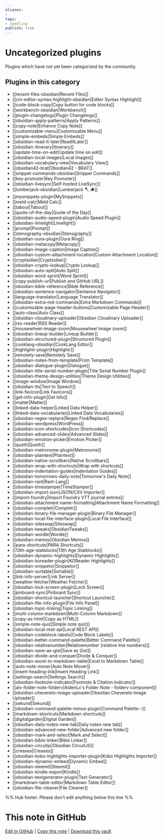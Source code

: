 ```yaml
---
aliases:
- 
tags: 
- seedling 
publish: true
---
```



# Uncategorized plugins

Plugins which have not yet been categorized by the community.

## Plugins in this category

- [[recent-files-obsidian|Recent Files]]
- [[cm-editor-syntax-highlight-obsidian|Editor Syntax Highlight]]
- [[code-block-copy|Copy button for code blocks]]
- [[workbench-obsidian|Workbench]]
- [[plugin-changelogs|Plugin Changelogs]]
- [[obsidian-apply-patterns|Apply Patterns]]
- [[copy-note|Enhance Copy Note]]
- [[customizable-menu|Customizable Menu]]
- [[simple-embeds|Simple Embeds]]
- [[obsidian-read-it-later|ReadItLater]]
- [[obsidian-itinerary|Itinerary]]
- [[update-time-on-edit|Update time on edit]]
- [[obsidian-local-images|Local images]]
- [[obsidian-vocabulary-view|Vocabulary View]]
- [[obsidian42-brat|Obsidian42 - BRAT]]
- [[snippet-commands-obsidian|Snippet Commands]]
- [[key-promoter|Key Promoter]]
- [[obsidian-livesync|Self-hosted LiveSync]]
- [[lumberjack-obsidian|Lumberjack 🪓 🪵]]
- [[mysnippets-plugin|MySnippets]]
- [[meld-calc|Meld Calc]]
- [[tabout|Tabout]]
- [[quote-of-the-day|Quote of the Day]]
- [[obsidian-audio-speed-plugin|Audio Speed Plugin]]
- [[obsidian-limelight|Limelight]]
- [[prompt|Prompt]]
- [[stenography-obsidian|Stenography]]
- [[obsidian-oura-plugin|Oura Ring]]
- [[obsidian-metacopy|Metacopy]]
- [[obsidian-image-caption|Image Caption]]
- [[obsidian-custom-attachment-location|Custom Attachment Location]]
- [[cryptsidian|Cryptsidian]]
- [[obsidian-crypto-lookup|Crypto Lookup]]
- [[obsidian-auto-split|Auto Split]]
- [[obsidian-word-sprint|Word Sprint]]
- [[copy-publish-url|Publish and GitHub URL]]
- [[obsidian-bible-reference|Bible Reference]]
- [[obsidian-sentence-navigator|Sentence Navigator]]
- [[language-translator|Language Translator]]
- [[obsidian-extra-md-commands|Extra Markdown Commands]]
- [[customizable-page-header-buttons|Customizable Page Header]]
- [[auto-class|Auto Class]]
- [[obsidian-cloudinary-uploader|Obsidian Cloudinary Uploader]]
- [[rss-reader|RSS Reader]]
- [[mousewheel-image-zoom|Mousewheel Image zoom]]
- [[obsidian-lineup-builder|Lineup Builder]]
- [[obsidian-structured-plugin|Structured Plugin]]
- [[cooklang-obsidian|CookLang Editor]]
- [[highlightr-plugin|Highlightr]]
- [[remotely-save|Remotely Save]]
- [[obsidian-notes-from-template|From Template]]
- [[obsidian-dialogue-plugin|Dialogue]]
- [[obsidian-title-serial-number-plugin|Title Serial Number Plugin]]
- [[obsidian-theme-design-utilities|Theme Design Utilities]]
- [[image-window|Image Window]]
- [[obsidian-tts|Text to Speech]]
- [[link-favicon|Link Favicons]]
- [[get-info-plugin|Get Info]]
- [[matter|Matter]]
- [[linked-data-helper|Linked Data Helper]]
- [[linked-data-vocabularies|Linked Data Vocabularies]]
- [[obsidian-regex-replace|Regex Find/Replace]]
- [[obsidian-wordpress|WordPress]]
- [[obsidian-icon-shortcodes|Icon Shortcodes]]
- [[obsidian-advanced-slides|Advanced Slides]]
- [[obsidian-emotion-picker|Emotion Picker]]
- [[quoth|Quoth]]
- [[obsidian-metronome-plugin|Metronome]]
- [[obsidian-plaintext|Plaintext]]
- [[obsidian-native-scrollbars|Native Scrollbars]]
- [[obsidian-wrap-with-shortcuts|Wrap with shortcuts]]
- [[obsidian-indentation-guides|Indentation Guides]]
- [[obsidian-tomorrows-daily-note|Tomorrow's Daily Note]]
- [[obsidian-rant|Rant-Lang]]
- [[obsidian-timestamper|TimeStamper]]
- [[obsidian-import-json|JSON/CSV Importer]]
- [[import-foundry|Import Foundry VTT journal entries]]
- [[obsidian-attachment-name-formatting|Attachment Name Formatting]]
- [[obsidian-completr|Completr]]
- [[obsidian-binary-file-manager-plugin|Binary File Manager]]
- [[obsidian-local-file-interface-plugin|Local File Interface]]
- [[obsidian-siteswap|Siteswap]]
- [[obsidian-tweaks|ObsidianTweaks]]
- [[obsidian-wordle|Wordle]]
- [[obsidian-memos|Obsidian Memos]]
- [[para-shortcuts|PARA Shortcuts]]
- [[13th-age-statblocks|13th Age Statblocks]]
- [[obsidian-dynamic-highlights|Dynamic Highlights]]
- [[obsidian-koreader-plugin|KOReader Highlights]]
- [[obsidian-snippetor|Snippetor]]
- [[obsidian-sortable|Sortable]]
- [[link-info-server|Link Server]]
- [[weather-fetcher|Weather Fetcher]]
- [[obsidian-lock-screen-plugin|Lock Screen]]
- [[pinboard-sync|Pinboard Sync]]
- [[obsidian-shortcut-launcher|Shortcut Launcher]]
- [[obsidian-file-info-plugin|File Info Panel]]
- [[obsidian-topic-linking|Topic Linking]]
- [[multi-column-markdown|Multi-Column Markdown]]
- [[copy-as-html|Copy as HTML]]
- [[simple-note-quiz|Simple note quiz]]
- [[obsidian-local-rest-api|Local REST API]]
- [[obsidian-codeblock-labels|Code Block Labels]]
- [[obsidian-better-command-palette|Better Command Palette]]
- [[obsidian-relativenumber|Relativenumber (relative line numbers)]]
- [[obsidian-save-as-gist|Save as Gist]]
- [[obsidian-divide-and-conquer|Divide & Conquer]]
- [[obsidian-excel-to-markdown-table|Excel to Markdown Table]]
- [[auto-note-mover|Auto Note Mover]]
- [[insert-heading-link|Insert Heading Link]]
- [[settings-search|Settings Search]]
- [[obsidian-footnote-indicator|Footnote & Citation Indicator]]
- [[alx-folder-note-folderv|AidenLx's Folder Note - folderv component]]
- [[obsidian-chevereto-image-uploader|Obsidian Chevereto Image Uploader]]
- [[sekund|Sekund]]
- [[obsidian-command-palette-minus-plugin|Command Palette--]]
- [[markdown-shortcuts|Markdown shortcuts]]
- [[digitalgarden|Digital Garden]]
- [[obsidian-daily-notes-new-tab|Daily notes new tab]]
- [[obsidian-advanced-new-folder|Advanced new folder]]
- [[obsidian-mark-and-select|Mark and Select]]
- [[obsidian-bible-linker|Bible Linker]]
- [[obsidian-circuitjs|Obsidian CircuitJS]]
- [[creases|Creases]]
- [[obsidian-kobo-highlights-importer-plugin|Kobo Highlights Importer]]
- [[obsidian-dynamic-embed|Dynamic Embed]]
- [[obsidian-steemit|Steemit]]
- [[obsidian-kindle-export|Kindle]]
- [[obsidian-textgenerator-plugin|Text Generator]]
- [[markdown-table-editor|Markdown Table Editor]]
- [[obsidian-file-cleaner|File Cleaner]]


%% Hub footer: Please don't edit anything below this line %%

# This note in GitHub

<span class="git-footer">[Edit In GitHub](https://github.dev/obsidian-community/obsidian-hub/blob/main/02%20-%20Community%20Expansions/02.01%20Plugins%20by%20Category/Uncategorized%20plugins.md "git-hub-edit-note") | [Copy this note](https://raw.githubusercontent.com/obsidian-community/obsidian-hub/main/02%20-%20Community%20Expansions/02.01%20Plugins%20by%20Category/Uncategorized%20plugins.md "git-hub-copy-note") | [Download this vault](https://github.com/obsidian-community/obsidian-hub/archive/refs/heads/main.zip "git-hub-download-vault") </span>
